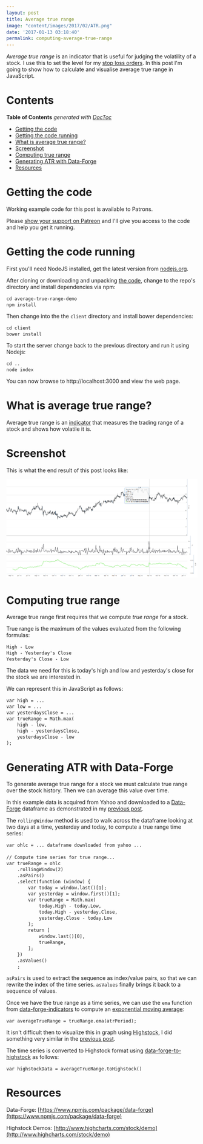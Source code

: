 ```yaml
---
layout: post
title: Average true range
image: "content/images/2017/02/ATR.png"
date: '2017-01-13 03:18:40'
permalink: computing-average-true-range
---
```


*Average true range* is an indicator that is useful for judging the volatility of a stock. I use this to set the level for my [stop loss orders](http://www.investopedia.com/articles/stocks/09/use-stop-loss.asp). In this post I'm going to show how to calculate and visualise average true range in JavaScript.

# Contents

<!-- START doctoc generated TOC please keep comment here to allow auto update -->
<!-- DON'T EDIT THIS SECTION, INSTEAD RE-RUN doctoc TO UPDATE -->
**Table of Contents**  *generated with [DocToc](https://github.com/thlorenz/doctoc)*

- [Getting the code](#getting-the-code)
- [Getting the code running](#getting-the-code-running)
- [What is average true range?](#what-is-average-true-range)
- [Screenshot](#screenshot)
- [Computing true range](#computing-true-range)
- [Generating ATR with Data-Forge](#generating-atr-with-dataforge)
- [Resources](#resources)

<!-- END doctoc generated TOC please keep comment here to allow auto update -->

# Getting the code

Working example code for this post is available to Patrons. 

Please [show your support on Patreon](https://www.patreon.com/thedatawrangler) and I'll give you access to the code and help you get it running.

# Getting the code running

First you'll need NodeJS installed, get the latest version from [nodejs.org](https://nodejs.org).

After cloning or downloading and unpacking [the code](https://github.com/codecapers/average-true-range-demo), change to the repo's directory and install dependencies via npm:

    cd average-true-range-demo
    npm install

Then change into the the `client` directory and install bower dependencies:

    cd client
    bower install

To start the server change back to the previous directory and run it using Nodejs:

    cd ..
    node index

You can now browse to http://localhost:3000 and view the web page.

# What is average true range?

Average true range is an [indicator](http://www.investopedia.com/terms/t/technicalindicator.asp) that measures the trading range of a stock and shows how volatile it is.

# Screenshot

This is what the end result of this post looks like:

![Screenshot](content/images/2017/01/Screenshot.png)

# Computing true range

Average true range first requires that we compute *true range* for a stock.

True range is the maximum of the values evaluated from the following formulas:

    High - Low
    High - Yesterday's Close
    Yesterday's Close - Low

The data we need for this is today's high and low and yesterday's close for the stock we are interested in.

We can represent this in JavaScript as follows:

    var high = ...
    var low = ...
    var yesterdaysClose = ...
    var trueRange = Math.max(
        high - low, 
        high - yesterdaysClose, 
        yesterdaysClose - low
    );

# Generating ATR with Data-Forge

To generate average true range for a stock we must calculate true range over the stock history. Then we can average this value over time.

In this example data is acquired from Yahoo and downloaded to a [Data-Forge](https://www.npmjs.com/package/data-forge) dataframe as demonstrated in my [previous post](http://www.the-data-wrangler.com/highstock-data-forge-yahoo/).

The `rollingWindow` method is used to walk across the dataframe looking at two days at a time, yesterday and today, to compute a true range time series:

    var ohlc = ... dataframe downloaded from yahoo ...

    // Compute time series for true range...
    var trueRange = ohlc
        .rollingWindow(2)
        .asPairs()
        .select(function (window) {
            var today = window.last()[1];
            var yesterday = window.first()[1];
            var trueRange = Math.max(
                today.High - today.Low,
                today.High - yesterday.Close,
                yesterday.Close - today.Low
            );
            return [
                window.last()[0],
                trueRange,
            ];
        })
        .asValues()
        ;    

`asPairs` is used to extract the sequence as index/value pairs, so that we can rewrite the index of the time series. `asValues` finally brings it back to a sequence of values.

Once we have the true range as a time series, we can use the `ema` function from [data-forge-indicators](https://www.npmjs.com/package/data-forge-indicators) to compute an [exponential moving average](http://www.investopedia.com/terms/e/ema.asp):

    var averageTrueRange = trueRange.ema(atrPeriod);

It isn't difficult then to visualize this in graph using [Highstock](http://www.highcharts.com/products/highstock), I did something very similar in the [previous post](http://www.the-data-wrangler.com/highstock-data-forge-yahoo/).

The time series is converted to Highstock format using [data-forge-to-highstock](https://www.npmjs.com/package/data-forge-to-highstock) as follows: 

    var highstockData = averageTrueRange.toHighstock()

# Resources

Data-Forge: [https://www.npmjs.com/package/data-forge](https://www.npmjs.com/package/data-forge) 

Highstock Demos: [http://www.highcharts.com/stock/demo](http://www.highcharts.com/stock/demo)